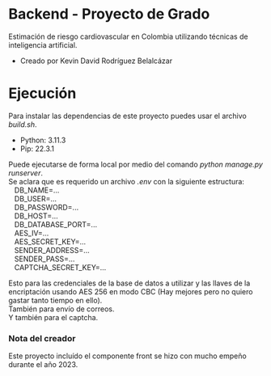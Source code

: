 # Backend - Proyecto de Grado
Estimación de riesgo cardiovascular en Colombia utilizando técnicas de inteligencia artificial.
- Creado por Kevin David Rodríguez Belalcázar

# Ejecución
Para instalar las dependencias de este proyecto puedes usar el archivo *build.sh*.
- Python: 3.11.3
- Pip: 22.3.1

Puede ejecutarse de forma local por medio del comando *python manage.py runserver*.\
Se aclara que es requerido un archivo *.env* con la siguiente estructura: \
&nbsp;&nbsp; DB_NAME=...\
&nbsp;&nbsp; DB_USER=...\
&nbsp;&nbsp; DB_PASSWORD=...\
&nbsp;&nbsp; DB_HOST=...\
&nbsp;&nbsp; DB_DATABASE_PORT=...\
&nbsp;&nbsp; AES_IV=...\
&nbsp;&nbsp; AES_SECRET_KEY=...\
&nbsp;&nbsp; SENDER_ADDRESS=...\
&nbsp;&nbsp; SENDER_PASS=...\
&nbsp;&nbsp; CAPTCHA_SECRET_KEY=...

Esto para las credenciales de la base de datos a utilizar y las llaves de la encriptación usando AES 256 en modo CBC (Hay mejores pero no quiero gastar tanto tiempo en ello).\
También para envío de correos.\
Y también para el captcha.

### Nota del creador
Este proyecto incluído el componente front se hizo con mucho empeño durante el año 2023.
